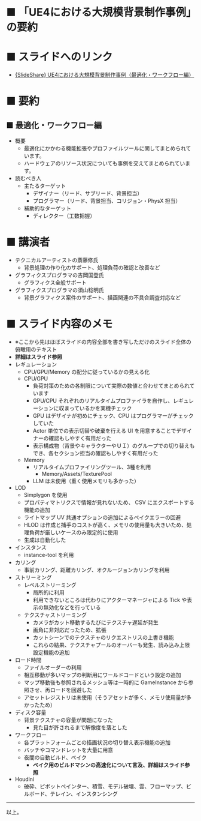# ■ 「UE4における大規模背景制作事例」の要約

# ■ スライドへのリンク
* [{SlideShare} UE4における大規模背景制作事例（最適化・ワークフロー編）](https://www.slideshare.net/EpicGamesJapan/ue4-139190804)

# ■ 要約
## ■ 最適化・ワークフロー編
* 概要
	* 最適化にかかわる機能拡張やプロファイルツールに関してまとめられています。
	* ハードウェアのリソース状況についても事例を交えてまとめられています。
* 読むべき人
	* 主たるターゲット
		* デザイナー（リード、サブリード、背景担当）
		* プログラマー（リード、背景担当、コリジョン・PhysX 担当）
	* 補助的なターゲット
		* ディレクター（工数把握）

# ■ 講演者
* テクニカルアーティストの斎藤修氏
	* 背景処理の作り化のサポート、処理負荷の確認と改善など
* グラフィクスプログラマの吉岡国登氏
	* グラフィクス全般サポート
* グラフィクスプログラマの須山稔明氏
	* 背景グラフィクス案件のサポート、描画関連の不具合調査対応など

# ■ スライド内容のメモ
* ※ここから先はほぼスライドの内容全部を書き写しただけのスライド全体の俯瞰用のテキスト
* **詳細はスライド参照**
* レギュレーション
	* CPU/GPU/Memory の配分に従っているかの見える化
	* CPU/GPU
		* 負荷対策のための各制限について実際の数値と合わせてまとめられています
		* GPU/CPU それぞれのリアルタイムプロファイラを自作し、レギュレーションに収まっているかを実機チェック
		* GPU はデザイナが初めにチェック、CPU はプログラマーがチェックしていた
		* Actor 単位での表示切替や破棄を行える UI を用意することでデザイナーの確認もしやすく有用だった
		* 表示構成物（背景やキャラクターやＵＩ）のグループでの切り替えもでき、各セクション担当の確認もしやすく有用だった
	* Memory
		* リアルタイムプロファイリングツール、3種を利用
			* Memory/Assets/TexturePool
		* LLM は未使用（重く使用メモリも多かった）
* LOD
	* Simplygon を使用
	* プロパティマトリクスで情報が見れないため、 CSV にエクスポートする機能の追加
	* ライトマップ UV 共通オプションの追加によるベイクエラーの回避
	* HLOD は作成と捕手のコストが高く、メモリの使用量も大きいため、処理負荷が厳しいケースのみ限定的に使用
	* 生成は自動化した
* インスタンス
	* instance-tool を利用
* カリング
	* 事前カリング、距離カリング、オクルージョンカリングを利用
* ストリーミング
	* レベルストリーミング
		* 局所的に利用
		* 利用できないところは代わりにアクターマネージャによる Tick や表示の無効化などを行っている
	* テクスチャストリーミング
		* カメラがカット移動するたびにテクスチャ遅延が発生
		* 画角に非対応だったため、拡張
		* カットシーンでのテクスチャのリクエストリスの上書き機能
		* これらの結果、テクスチャプールのオーバーも発生、読み込み上限設定機能の追加
* ロード時間
	* ファイルオーダーの利用
	* 相互移動が多いマップの判断用にワールドコードという設定の追加
	* マップ移動後も参照されるメッシュ等は一時的に GameInstance から参照させ、再ロードを回避した
	* アセットレジストリは未使用（そうアセットが多く、メモリ使用量が多かったため）
* ディスク容量
	* 背景テクスチャの容量が問題になった
		* 見た目が許されるまで解像度を落とした
* ワークフロー
	* 各プラットフォームごとの描画状況の切り替え表示機能の追加
	* バッチやコマンドレットを大量に用意
	* 夜間の自動ビルド、ベイク
		* **ベイク用のビルドマシンの高速化について言及、詳細はスライド参照**
* Houdini
	* 破砕、ピボットペインター、積雪、モデル破壊、雲、フローマップ、ビルボード、テレイン、インスタンシング


----
以上。
